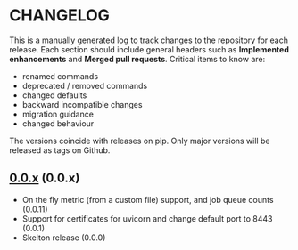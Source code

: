 # CHANGELOG

This is a manually generated log to track changes to the repository for each release.
Each section should include general headers such as **Implemented enhancements**
and **Merged pull requests**. Critical items to know are:

 - renamed commands
 - deprecated / removed commands
 - changed defaults
 - backward incompatible changes
 - migration guidance
 - changed behaviour

The versions coincide with releases on pip. Only major versions will be released as tags on Github.

## [0.0.x](https://github.com/converged-computing/flux-metrics-api/tree/main) (0.0.x)
 - On the fly metric (from a custom file) support, and job queue counts (0.0.11)
 - Support for certificates for uvicorn and change default port to 8443 (0.0.1)
 - Skelton release (0.0.0)
